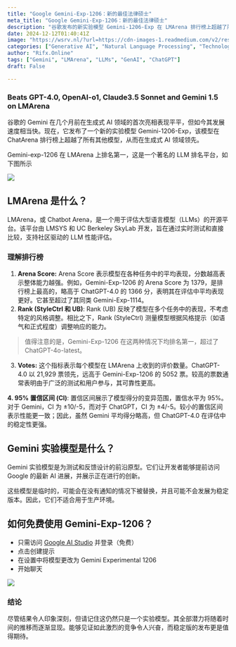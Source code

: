 ```yaml
---
title: "Google Gemini-Exp-1206：新的最佳法律硕士"
meta_title: "Google Gemini-Exp-1206：新的最佳法律硕士"
description: "谷歌发布的新实验模型 Gemini-1206-Exp 在 LMArena 排行榜上超越了所有其他模型，包括 GPT-4.0、Claude3.5 和 Gemini 1.5。LMArena 是一个用于评估大型语言模型（LLMs）的开源平台，Gemini-1206-Exp 在 Arena Score 和 Rank (StyleCtrl 和 UB) 方面均排名第一，但其评价数量远低于 ChatGPT-4.0。尽管如此，Gemini-1206-Exp 仍展示了谷歌在生成式 AI 领域的快速进步。用户可以通过 Google AI Studio 免费试用该模型。"
date: 2024-12-12T01:40:41Z
image: "https://wsrv.nl/?url=https://cdn-images-1.readmedium.com/v2/resize:fit:800/0*TLgqsQY9ySnJ1xlM.png"
categories: ["Generative AI", "Natural Language Processing", "Technology/Web"]
author: "Rifx.Online"
tags: ["Gemini", "LMArena", "LLMs", "GenAI", "ChatGPT"]
draft: False

---
```




### Beats GPT\-4\.0, OpenAI\-o1, Claude3\.5 Sonnet and Gemini 1\.5 on LMArena



谷歌的 Gemini 在几个月前在生成式 AI 领域的首次亮相表现平平，但如今其发展速度相当快。现在，它发布了一个新的实验模型 Gemini\-1206\-Exp，该模型在 ChatArena 排行榜上超越了所有其他模型，从而在生成式 AI 领域领先。

Gemini\-exp\-1206 在 LMArena 上排名第一，这是一个著名的 LLM 排名平台，如下图所示

![](https://wsrv.nl/?url=https://cdn-images-1.readmedium.com/v2/resize:fit:800/1*LrAAMFQobzDVxTmbNvOQ-w.png)

## LMArena 是什么？

LMArena，或 Chatbot Arena，是一个用于评估大型语言模型（LLMs）的开源平台。该平台由 LMSYS 和 UC Berkeley SkyLab 开发，旨在通过实时测试和直接比较，支持社区驱动的 LLM 性能评估。

### 理解排行榜

1. **Arena Score:** Arena Score 表示模型在各种任务中的平均表现，分数越高表示整体能力越强。例如，Gemini\-Exp\-1206 的 Arena Score 为 1379，是排行榜上最高的，略高于 ChatGPT\-4\.0 的 1366 分，表明其在评估中平均表现更好。它甚至超过了其同类 Gemini\-Exp\-1114。
2. **Rank (StyleCtrl 和 UB)**: Rank (UB) 反映了模型在多个任务中的表现，不考虑特定的风格调整。相比之下，Rank (StyleCtrl) 测量模型根据风格提示（如语气和正式程度）调整响应的能力。

> 值得注意的是，Gemini\-Exp\-1206 在这两种情况下均排名第一，超过了 ChatGPT\-4o\-latest。

3. **Votes:** 这个指标表示每个模型在 LMArena 上收到的评价数量。ChatGPT\-4\.0 以 21,929 票领先，远高于 Gemini\-Exp\-1206 的 5052 票。较高的票数通常表明由于广泛的测试和用户参与，其可靠性更高。

**4. 95% 置信区间 (CI)**: 置信区间展示了模型得分的变异范围，置信水平为 95%。对于 Gemini，CI 为 ±10/\-5，而对于 ChatGPT，CI 为 ±4/\-5。较小的置信区间表示性能更一致；因此，虽然 Gemini 平均得分略高，但 ChatGPT\-4\.0 在评估中的稳定性更强。

## Gemini 实验模型是什么？

Gemini 实验模型是为测试和反馈设计的前沿原型。它们让开发者能够提前访问 Google 的最新 AI 进展，并展示正在进行的创新。

这些模型是临时的，可能会在没有通知的情况下被替换，并且可能不会发展为稳定版本。因此，它们不适合用于生产环境。

## 如何免费使用 Gemini\-Exp\-1206？

* 只需访问 [Google AI Studio](https://aistudio.google.com/prompts/new_chat) 并登录（免费）
* 点击创建提示
* 在设置中将模型更改为 Gemini Experimental 1206
* 开始聊天

![](https://wsrv.nl/?url=https://cdn-images-1.readmedium.com/v2/resize:fit:800/1*GEBvfqD0bke1wpI63nBieQ.png)

### 结论

尽管结果令人印象深刻，但请记住这仍然只是一个实验模型。其全部潜力将随着时间的推移而逐渐显现。能够见证如此激烈的竞争令人兴奋，而稳定版的发布更是值得期待。

